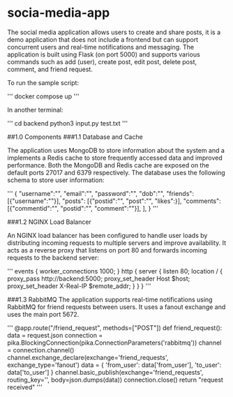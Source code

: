 # socia-media-app

The social media application allows users to create and share posts, it is a demo application that does not include a frontend but can support concurrent users and real-time notifications and messaging. The application is built using Flask (on port 5000) and supports various commands such as add (user), create post, edit post, delete post, comment, and friend request. 

To run the sample script:

'''
docker compose up
'''

In another terminal:

'''
cd backend
python3 input.py test.txt
'''

##1.0 Components
###1.1 Database and Cache

The application uses MongoDB to store information about the system and a implements a Redis cache to store frequently accessed data and improved performance. Both the MongoDB and Redis cache are exposed on the default ports 27017 and 6379 respectively.   The database uses the following schema to store user information:

'''
{
    "username":"",
    "email":"",
    "password":"",
    "dob":"",
    "friends": [{"username":""}],
    "posts": [{"postid":"", "post":"", "likes":}],
    "comments": [{"commentid":"", "postid":"", "comment":""}],
    ],
}
'''

###1.2 NGINX Load Balancer

An NGINX load balancer has been configured to handle user loads by distributing incoming requests to multiple servers and improve availability. It acts as a reverse proxy that listens on port 80 and forwards incoming requests to the backend server:

'''
events {
    worker_connections 1000;
}
http {
    server {
        listen 80;
        location / {
            proxy_pass http://backend:5000;
            proxy_set_header Host $host;
            proxy_set_header X-Real-IP $remote_addr;
        }
    }
}
'''


###1.3 RabbitMQ
The application supports real-time notifications using RabbitMQ for friend requests between users. It uses a fanout exchange and uses the main port 5672. 

'''
@app.route("/friend_request", methods=["POST"])
def friend_request():
    data = request.json
    connection = pika.BlockingConnection(pika.ConnectionParameters('rabbitmq'))
    channel = connection.channel()
    channel.exchange_declare(exchange='friend_requests', exchange_type='fanout')
    data = {
        'from_user': data['from_user'],
        'to_user': data['to_user']
    }
    channel.basic_publish(exchange='friend_requests', routing_key='', body=json.dumps(data))
    connection.close()
    return "request received"
'''

